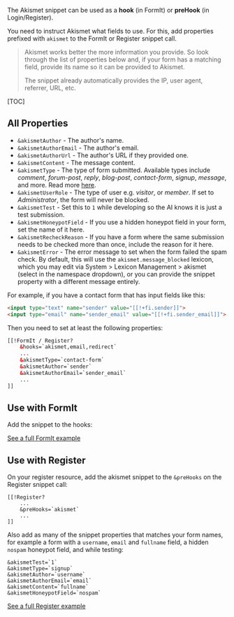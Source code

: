 The Akismet snippet can be used as a **hook** (in FormIt) or **preHook** (in Login/Register). 

You need to instruct Akismet what fields to use. For this, add properties prefixed with `akismet` to the FormIt or Register snippet call.

> Akismet works better the more information you provide. So look through the list of properties below and, if your form has a matching field, provide its name so it can be provided to Akismet.
> 
> The snippet already automatically provides the IP, user agent, referrer, URL, etc.

[TOC]

## All Properties

- `&akismetAuthor` - The author's name.
- `&akismetAuthorEmail` - The author's email.
- `&akismetAuthorUrl` - The author's URL if they provided one.
- `&akismetContent` - The message content.
- `&akismetType` - The type of form submitted. Available types include *comment*, *forum-post*, *reply*, *blog-post*, *contact-form*, *signup*, *message*, and more. Read more [here](https://blog.akismet.com/2012/06/19/pro-tip-tell-us-your-comment_type/).
- `&akismetUserRole` - The type of user e.g. *visitor*, or *member*. If set to *Administrator*, the form will never be blocked.
- `&akismetTest` - Set this to `1` while developing so the AI knows it is just a test submission.
- `&akismetHoneypotField` - If you use a hidden honeypot field in your form, set the name of it here.
- `&akismetRecheckReason` - If you have a form where the same submission needs to be checked more than once, include the reason for it here.
- `&akismetError` - The error message to set when the form failed the spam check. By default, this will use the `akismet.message_blocked` lexicon, which you may edit via System > Lexicon Management > akismet (select in the namespace dropdown), or you can provide the snippet property with a different message entirely. 

For example, if you have a contact form that has input fields like this:

```html
<input type="text" name="sender" value="[[!+fi.sender]]">
<input type="email" name="sender_email" value="[[!+fi.sender_email]]">
```

Then you need to set at least the following properties:

```html
[[!FormIt / Register?
    &hooks=`akismet,email,redirect`
    ...
    &akismetType=`contact-form`
    &akismetAuthor=`sender`
    &akismetAuthorEmail=`sender_email`
    ...
]]
```

## Use with FormIt

Add the snippet to the hooks:

[See a full FormIt example](Examples/FormIt)

## Use with Register

On your register resource, add the akismet snippet to the `&preHooks` on the Register snippet call:

    [[!Register? 
        ...
        &preHooks=`akismet`
        ...
    ]]

Also add as many of the snippet properties that matches your form names, for example a form with a `username`, `email` and `fullname` field, a hidden `nospam` honeypot field, and while testing: 

    &akismetTest=`1`
    &akismetType=`signup`
    &akismetAuthor=`username`
    &akismetAuthorEmail=`email`
    &akismetContent=`fullname`
    &akismetHoneypotField=`nospam`

[See a full Register example](Examples/Register)


